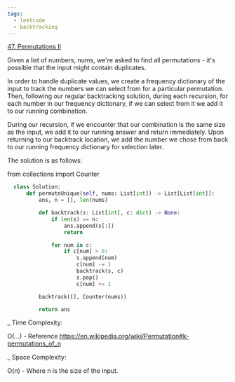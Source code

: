 ```yaml
---
tags:
  - leetcode
  - backtracking
---
```


<a href="https://leetcode.com/problems/permutations-ii/">47. Permutations II</a>

Given a list of numbers, nums, we're asked to find all permutations - it's
possible that the input might contain duplicates.

In order to handle duplicate values, we create a frequency dictionary of the
input to track the numbers we can select from for a particular permutation.
Then, following our regular backtracking solution, during each recursion, for
each number in our frequency dictionary, if we can select from it we add it to
our running combination.

During our recursion, if we encounter that our combination is the same size as
the input, we add it to our running answer and return immediately. Upon
returning to our backtrack location, we add the number we chose from back to our
running frequency dictionary for selection later.

The solution is as follows:

from collections import Counter

```python
  class Solution:
      def permuteUnique(self, nums: List[int]) -> List[List[int]]:
          ans, n = [], len(nums)

          def backtrack(s: List[int], c: dict) -> None:
              if len(s) == n:
                  ans.append(s[:])
                  return

              for num in c:
                  if c[num] > 0:
                      s.append(num)
                      c[num] -= 1
                      backtrack(s, c)
                      s.pop()
                      c[num] += 1

          backtrack([], Counter(nums))

          return ans
```

\_ Time Complexity:

O(...) - Reference https://en.wikipedia.org/wiki/Permutation#k-permutations_of_n

\_ Space Complexity:

O(n) - Where n is the size of the input.
